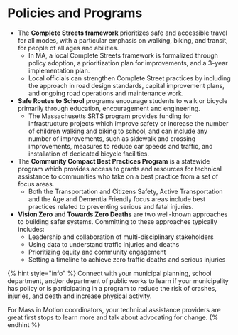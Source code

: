# Policies and Programs

* The **Complete Streets framework** prioritizes safe and accessible travel for all modes, with a particular emphasis on walking, biking, and transit, for people of all ages and abilities. 
  * In MA, a local Complete Streets framework is formalized through policy adoption, a prioritization plan for improvements, and a 3-year implementation plan.
  * Local officials can strengthen Complete Street practices by including the approach in road design standards, capital improvement plans, and ongoing road operations and maintenance work. 
* **Safe Routes to School** programs encourage students to walk or bicycle primarily through education, encouragement and engineering. 
  * The Massachusetts SRTS program provides funding for infrastructure projects which improve safety or increase the number of children walking and biking to school, and can include any number of improvements, such as sidewalk and crossing improvements, measures to reduce car speeds and traffic, and installation of dedicated bicycle facilities.   
* The **Community Compact Best Practices Program** is a statewide program which provides access to grants and resources for technical assistance to communities who take on a best practice from a set of focus areas.  
  * Both the Transportation and Citizens Safety, Active Transportation and the Age and Dementia Friendly focus areas include best practices related to preventing serious and fatal injuries. 
* **Vision Zero** and **Towards Zero Deaths** are two well-known approaches to building safer systems. Committing to these approaches typically includes:
  * Leadership and collaboration of multi-disciplinary stakeholders
  * Using data to understand traffic injuries and deaths 
  * Prioritizing equity and community engagement
  * Setting a timeline to achieve zero traffic deaths and serious injuries

{% hint style="info" %}
Connect with your municipal planning, school department, and/or department of public works to learn if your municipality has policy or is participating in a program to reduce the risk of crashes, injuries, and death and increase physical activity.

For Mass in Motion coordinators, your technical assistance providers are great first stops to learn more and talk about advocating for change.
{% endhint %}

